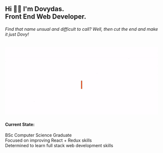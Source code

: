 
<h2>Hi 👋🏻 I'm Dovydas.<br>Front End Web Developer.</h2>
<h6>Find that name unsual and difficult to call? Well, then cut the end and make it just Dovy!</h6> 
<img src="https://github.com/justdovy/justdovy/blob/main/banner_execute.gif" width="500px">

<h4>Current State:</h4>
BSc Computer Science Graduate<br/>
Focused on improving React + Redux skills<br/>
Determined to learn full stack web development skills
<!--
![BANNER](https://github.com/justdovy/justdovy/blob/main/Artboard%201.png)
-->











<!--
**justdovy/justdovy** is a ✨ _special_ ✨ repository because its `README.md` (this file) appears on your GitHub profile.

Here are some ideas to get you started:

- 🔭 I’m currently working on ...
- 🌱 I’m currently learning ...
- 👯 I’m looking to collaborate on ...
- 🤔 I’m looking for help with ...
- 💬 Ask me about ...
- 📫 How to reach me: ...
- 😄 Pronouns: ...
- ⚡ Fun fact: ...
-->
